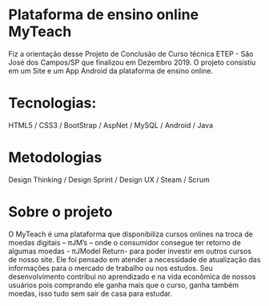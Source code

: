 # Plataforma de ensino online MyTeach

Fiz a orientação desse Projeto de Conclusão de Curso técnica ETEP - São José dos Campos/SP que finalizou em
Dezembro 2019. O projeto consistiu em um Site e um App Android da plataforma de ensino online.

# Tecnologias:
HTML5 / CSS3 / BootStrap / AspNet / MySQL / Android / Java

# Metodologias
Design Thinking / Design Sprint / Design UX / Steam / Scrum

# Sobre o projeto
O MyTeach é uma plataforma que disponibiliza cursos onlines na troca de
moedas digitais – πJM’s – onde o consumidor consegue ter retorno de algumas
moedas - πJModel Return- para poder investir em outros cursos de nosso site. Ele
foi pensado em atender a necessidade de atualização das informações para o
mercado de trabalho ou nos estudos. Seu desenvolvimento contribui no aprendizado
e na vida econômica de nossos usuários pois comprando ele ganha mais que o
curso, ganha também moedas, isso tudo sem sair de casa para estudar.

